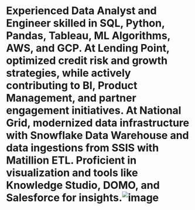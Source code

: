 # Experienced Data Analyst and Engineer skilled in SQL, Python, Pandas, Tableau, ML Algorithms, AWS, and GCP. At Lending Point, optimized credit risk and growth strategies, while actively contributing to BI, Product Management, and partner engagement initiatives. At National Grid, modernized data infrastructure with Snowflake Data Warehouse and data ingestions from SSIS with Matillion ETL. Proficient in visualization and tools like Knowledge Studio, DOMO, and Salesforce for insights.![image](https://github.com/user-attachments/assets/146c1ff0-210e-48f0-8dbd-570ba8652b38)
